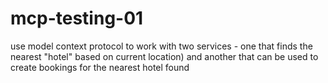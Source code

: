 # mcp-testing-01
use model context protocol to work with two services - one that finds the nearest "hotel" based on current location) and another that can be used to create bookings for the nearest hotel found
